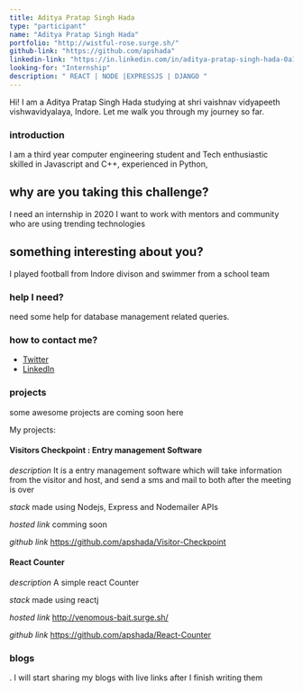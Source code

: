 ```yaml
---
title: Aditya Pratap Singh Hada 
type: "participant"
name: "Aditya Pratap Singh Hada"
portfolio: "http://wistful-rose.surge.sh/"
github-link: "https://github.com/apshada"
linkedin-link: "https://in.linkedin.com/in/aditya-pratap-singh-hada-0a106b183"
looking-for: "Internship"
description: " REACT | NODE |EXPRESSJS | DJANGO "
---
```


Hi! I am a Aditya Pratap Singh Hada studying at shri vaishnav vidyapeeth vishwavidyalaya, Indore. Let me walk you through my journey so far.

### introduction

I am a third year computer engineering student and Tech enthusiastic skilled in Javascript and C++, experienced in Python,

## why are you taking this challenge?

I need an internship in 2020
I want to work with mentors and community who are using trending technologies 

## something interesting about you?

I played football from Indore divison and swimmer from a school team

### help I need?

need some help for database management related queries. 

### how to contact me?

- [Twitter](https://twitter.com/apshada1)
- [LinkedIn](https://in.linkedin.com/in/aditya-pratap-singh-hada-0a106b183)

### projects

some awesome projects are coming soon here

My projects:

#### Visitors Checkpoint : Entry management Software

_description_  It is a entry management software which will take information from the visitor and host, and send a sms and mail to both after the meeting is over 

_stack_ made using Nodejs, Express and Nodemailer APIs

_hosted link_ comming soon

_github link_ https://github.com/apshada/Visitor-Checkpoint


#### React Counter

_description_  A simple react Counter

_stack_ made using reactj

_hosted link_ http://venomous-bait.surge.sh/

_github link_ https://github.com/apshada/React-Counter

### blogs
.
I will start sharing my blogs with live links after I finish writing them

